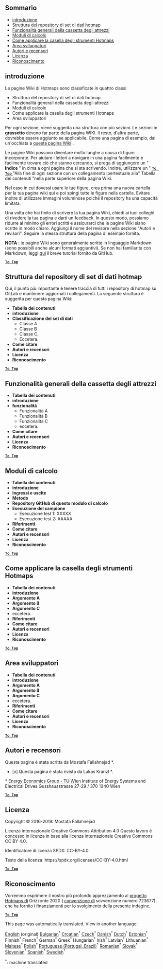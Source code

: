 <h2> Sommario </h2><ul><li> <a href="#Introduction">introduzione</a> </li><li> <a href="#Hotmaps-data-set-repository-structure">Struttura del repository di set di dati hotmap</a> </li><li> <a href="#General-functionalities-of-the-toolbox">Funzionalità generali della cassetta degli attrezzi</a> </li><li> <a href="#Calculation-modules">Moduli di calcolo</a> </li><li> <a href="#How-to-apply-the-Hotmaps-toolbox">Come applicare la casella degli strumenti Hotmaps</a> </li><li> <a href="#Developers-area">Area sviluppatori</a> </li><li> <a href="#authors-and-reviewers">Autori e recensori</a> </li><li> <a href="#license">Licenza</a> </li><li> <a href="#acknowledgement">Riconoscimento</a> </li></ul><h2> introduzione </h2><p> Le pagine Wiki di Hotmaps sono classificate in quattro classi: </p><ul><li> Struttura del repository di set di dati hotmap </li><li> Funzionalità generali della cassetta degli attrezzi </li><li> Moduli di calcolo </li><li> Come applicare la casella degli strumenti Hotmaps </li><li> Area sviluppatori </li></ul><p> Per ogni sezione, viene suggerita una struttura con più sezioni. Le sezioni in <strong>grassetto</strong> devono far parte della pagina WIKI. Il resto, d&#39;altra parte, dovrebbe essere aggiunto se applicabile. Come una pagina di esempio, dai un&#39;occhiata a <a href="https://github.com/HotMaps/hotmaps_wiki/wiki/CM-District-heating-potential-user-defined-thresholds">questa pagina Wiki</a> . </p><p> Le pagine Wiki possono diventare molto lunghe a causa di figure incorporate. Per aiutare i lettori a navigare in una pagina facilmente e facilmente trovare ciò che stanno cercando, si prega di aggiungere un &quot; <strong>Indice</strong> &quot; in cima a ogni pagina che si sta scrivendo. Inoltre, utilizzare un &quot; <ins> <code><strong><a href="#table-of-contents">To Top</a></strong></code> </ins> &quot;Alla fine di ogni sezione con un collegamento ipertestuale alla&quot; Tabella dei contenuti &quot;nella parte superiore della pagina Wiki. </p><p> Nel caso in cui dovessi usare le tue figure, crea prima una nuova cartella per la tua pagina wiki qui e poi spingi tutte le figure nella cartella. Evitare inoltre di utilizzare immagini voluminose poiché il repository ha una capacità limitata. </p><p> Una volta che hai finito di scrivere la tua pagina Wiki, chiedi ai tuoi colleghi di rivedere la tua pagina e darti un feedback. In questo modo, possiamo ridurre al minimo gli errori scritti e assicurarci che le pagine Wiki siano scritte in modo chiaro. Aggiungi il nome del revisore nella sezione &quot;Autori e revisori&quot;. Seguire la stessa struttura della pagina di esempio fornita. </p><p> <strong>NOTA</strong> : le pagine Wiki sono generalmente scritte in linguaggio Markdown (sono possibili anche alcuni formati aggiuntivi). Se non hai familiarità con Markdown, leggi <a href="https://guides.github.com/features/mastering-markdown/">qui</a> il breve tutorial fornito da GitHub. </p><p><ins> <code><strong><a href="#table-of-contents">To Top</a></strong></code> </ins> </p><h2> Struttura del repository di set di dati hotmap </h2><p> Qui, il punto più importante è tenere traccia di tutti i repository di hotmap su GitLab e mantenere aggiornati i collegamenti. La seguente struttura è suggerita per questa pagina Wiki: </p><ul><li> <strong>Tabella dei contenuti</strong> </li><li> <strong>introduzione</strong> </li><li> <strong>Classificazione del set di dati</strong> <ul><li> Classe A </li><li> Classe B </li><li> Classe C. </li><li> Eccetera. </li></ul></li><li> <strong>Come citare</strong> </li><li> <strong>Autori e recensori</strong> </li><li> <strong>Licenza</strong> </li><li> <strong>Riconoscimento</strong> </li></ul><p><ins> <code><strong><a href="#table-of-contents">To Top</a></strong></code> </ins> </p><h2> Funzionalità generali della cassetta degli attrezzi </h2><ul><li> <strong>Tabella dei contenuti</strong> </li><li> <strong>introduzione</strong> </li><li> <strong>funzionalità</strong> <ul><li> Funzionalità A </li><li> Funzionalità B </li><li> Funzionalità C </li><li> eccetera. </li></ul></li><li> <strong>Come citare</strong> </li><li> <strong>Autori e recensori</strong> </li><li> <strong>Licenza</strong> </li><li> <strong>Riconoscimento</strong> </li></ul><p><ins> <code><strong><a href="#table-of-contents">To Top</a></strong></code> </ins> </p><h2> Moduli di calcolo </h2><ul><li> <strong>Tabella dei contenuti</strong> </li><li> <strong>introduzione</strong> </li><li> <strong>Ingressi e uscite</strong> </li><li> <strong>Metodo</strong> </li><li> <strong>Repository GitHub di questo modulo di calcolo</strong> </li><li> <strong>Esecuzione del campione</strong> <ul><li> Esecuzione test 1: XXXXX </li><li> Esecuzione test 2: AAAAA </li></ul></li><li> <strong>Riferimenti</strong> </li><li> <strong>Come citare</strong> </li><li> <strong>Autori e recensori</strong> </li><li> <strong>Licenza</strong> </li><li> <strong>Riconoscimento</strong> </li></ul><p><ins> <code><strong><a href="#table-of-contents">To Top</a></strong></code> </ins> </p><h2> Come applicare la casella degli strumenti Hotmaps </h2><ul><li> <strong>Tabella dei contenuti</strong> </li><li> <strong>introduzione</strong> </li><li> <strong>Argomento A</strong> </li><li> <strong>Argomento B</strong> </li><li> <strong>Argomento C</strong> </li><li> eccetera. </li><li> <strong>Riferimenti</strong> </li><li> <strong>Come citare</strong> </li><li> <strong>Autori e recensori</strong> </li><li> <strong>Licenza</strong> </li><li> <strong>Riconoscimento</strong> </li></ul><p><ins> <code><strong><a href="#table-of-contents">To Top</a></strong></code> </ins> </p><h2> Area sviluppatori </h2><ul><li> <strong>Tabella dei contenuti</strong> </li><li> <strong>introduzione</strong> </li><li> <strong>Argomento A</strong> </li><li> <strong>Argomento B</strong> </li><li> <strong>Argomento C</strong> </li><li> eccetera. </li><li> <strong>Riferimenti</strong> </li><li> <strong>Come citare</strong> </li><li> <strong>Autori e recensori</strong> </li><li> <strong>Licenza</strong> </li><li> <strong>Riconoscimento</strong> </li></ul><p><ins> <code><strong><a href="#table-of-contents">To Top</a></strong></code> </ins> </p><h2> Autori e recensori </h2><p> Questa pagina è stata scritta da Mostafa Fallahnejad *. </p><ul><li> [x] Questa pagina è stata rivista da Lukas Kranzl *. </li></ul><p> * <a href="https://eeg.tuwien.ac.at/">Energy Economics Group - TU Wien</a> Institute of Energy Systems and Electrical Drives Gusshausstrasse 27-29 / 370 1040 Wien </p><p><ins> <code><strong><a href="#table-of-contents">To Top</a></strong></code> </ins> </p><h2> Licenza </h2><p> Copyright © 2016-2019: Mostafa Fallahnejad </p><p> Licenza internazionale Creative Commons Attribution 4.0 Questo lavoro è concesso in licenza in base alla licenza internazionale Creative Commons CC BY 4.0. </p><p> Identificatore di licenza SPDX: CC-BY-4.0 </p><p> Testo della licenza: https://spdx.org/licenses/CC-BY-4.0.html </p><p><ins> <code><strong><a href="#table-of-contents">To Top</a></strong></code> </ins> </p><h2> Riconoscimento </h2><p> Vorremmo esprimere il nostro più profondo apprezzamento al <a href="https://www.hotmaps-project.eu">progetto Hotmaps di</a> Orizzonte 2020 ( <a href="https://www.hotmaps-project.eu">convenzione di</a> sovvenzione numero 723677), che ha fornito i finanziamenti per lo svolgimento della presente indagine. </p><p><ins> <code><strong><a href="#table-of-contents">To Top</a></strong></code> </ins> </p>

This page was automatically translated. View in another language:

[English](../en/Guidelines-for-writing-a-Hotmaps-Wiki-page.md) (original) [Bulgarian](../bg/Guidelines-for-writing-a-Hotmaps-Wiki-page.md)<sup>\*</sup> [Croatian](../hr/Guidelines-for-writing-a-Hotmaps-Wiki-page.md)<sup>\*</sup> [Czech](../cs/Guidelines-for-writing-a-Hotmaps-Wiki-page.md)<sup>\*</sup> [Danish](../da/Guidelines-for-writing-a-Hotmaps-Wiki-page.md)<sup>\*</sup> [Dutch](../nl/Guidelines-for-writing-a-Hotmaps-Wiki-page.md)<sup>\*</sup> [Estonian](../et/Guidelines-for-writing-a-Hotmaps-Wiki-page.md)<sup>\*</sup> [Finnish](../fi/Guidelines-for-writing-a-Hotmaps-Wiki-page.md)<sup>\*</sup> [French](../fr/Guidelines-for-writing-a-Hotmaps-Wiki-page.md)<sup>\*</sup> [German](../de/Guidelines-for-writing-a-Hotmaps-Wiki-page.md)<sup>\*</sup> [Greek](../el/Guidelines-for-writing-a-Hotmaps-Wiki-page.md)<sup>\*</sup> [Hungarian](../hu/Guidelines-for-writing-a-Hotmaps-Wiki-page.md)<sup>\*</sup> [Irish](../ga/Guidelines-for-writing-a-Hotmaps-Wiki-page.md)<sup>\*</sup>  [Latvian](../lv/Guidelines-for-writing-a-Hotmaps-Wiki-page.md)<sup>\*</sup> [Lithuanian](../lt/Guidelines-for-writing-a-Hotmaps-Wiki-page.md)<sup>\*</sup> [Maltese](../mt/Guidelines-for-writing-a-Hotmaps-Wiki-page.md)<sup>\*</sup> [Polish](../pl/Guidelines-for-writing-a-Hotmaps-Wiki-page.md)<sup>\*</sup> [Portuguese (Portugal, Brazil)](../pt/Guidelines-for-writing-a-Hotmaps-Wiki-page.md)<sup>\*</sup> [Romanian](../ro/Guidelines-for-writing-a-Hotmaps-Wiki-page.md)<sup>\*</sup> [Slovak](../sk/Guidelines-for-writing-a-Hotmaps-Wiki-page.md)<sup>\*</sup> [Slovenian](../sl/Guidelines-for-writing-a-Hotmaps-Wiki-page.md)<sup>\*</sup> [Spanish](../es/Guidelines-for-writing-a-Hotmaps-Wiki-page.md)<sup>\*</sup> [Swedish](../sv/Guidelines-for-writing-a-Hotmaps-Wiki-page.md)<sup>\*</sup> 

<sup>\*</sup>: machine translated
